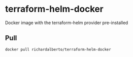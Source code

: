 # terraform-helm-docker
Docker image with the terraform-helm provider pre-installed

## Pull
`
docker pull richardalberto/terraform-helm-docker
`
